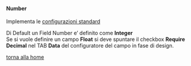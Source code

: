 #### Number
Implementa le [configurazioni standard](../../base.md#Neicomponentisonogestiteleseguentiproprietà)

Di Default un Field Number e’ definito come **Integer**  
Se si vuole definire un campo **Float** si deve spuntare il checkbox **Require Decimal** nel TAB **Data** del configuratore del campo in fase di design.

[torna alla home](../../index.md)
